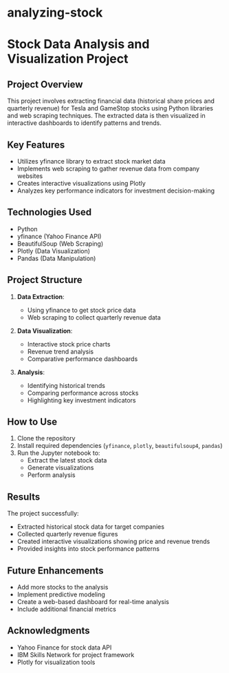 # analyzing-stock
# Stock Data Analysis and Visualization Project

## Project Overview
This project involves extracting financial data (historical share prices and quarterly revenue) for Tesla and GameStop stocks using Python libraries and web scraping techniques. The extracted data is then visualized in interactive dashboards to identify patterns and trends.

## Key Features
- Utilizes yfinance library to extract stock market data
- Implements web scraping to gather revenue data from company websites
- Creates interactive visualizations using Plotly
- Analyzes key performance indicators for investment decision-making

## Technologies Used
- Python
- yfinance (Yahoo Finance API)
- BeautifulSoup (Web Scraping)
- Plotly (Data Visualization)
- Pandas (Data Manipulation)

## Project Structure
1. **Data Extraction**:
   - Using yfinance to get stock price data
   - Web scraping to collect quarterly revenue data

2. **Data Visualization**:
   - Interactive stock price charts
   - Revenue trend analysis
   - Comparative performance dashboards

3. **Analysis**:
   - Identifying historical trends
   - Comparing performance across stocks
   - Highlighting key investment indicators

## How to Use
1. Clone the repository
2. Install required dependencies (`yfinance`, `plotly`, `beautifulsoup4`, `pandas`)
3. Run the Jupyter notebook to:
   - Extract the latest stock data
   - Generate visualizations
   - Perform analysis


## Results
The project successfully:
- Extracted historical stock data for target companies
- Collected quarterly revenue figures
- Created interactive visualizations showing price and revenue trends
- Provided insights into stock performance patterns

## Future Enhancements
- Add more stocks to the analysis
- Implement predictive modeling
- Create a web-based dashboard for real-time analysis
- Include additional financial metrics

## Acknowledgments
- Yahoo Finance for stock data API
- IBM Skills Network for project framework
- Plotly for visualization tools
